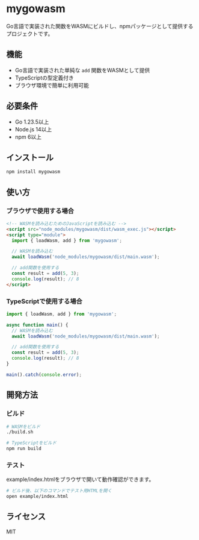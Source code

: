 # mygowasm

Go言語で実装された関数をWASMにビルドし、npmパッケージとして提供するプロジェクトです。

## 機能

- Go言語で実装された単純な `add` 関数をWASMとして提供
- TypeScriptの型定義付き
- ブラウザ環境で簡単に利用可能

## 必要条件

- Go 1.23.5以上
- Node.js 14以上
- npm 6以上

## インストール

```bash
npm install mygowasm
```

## 使い方

### ブラウザで使用する場合

```html
<!-- WASMを読み込むためのJavaScriptを読み込む -->
<script src="node_modules/mygowasm/dist/wasm_exec.js"></script>
<script type="module">
  import { loadWasm, add } from 'mygowasm';

  // WASMを読み込む
  await loadWasm('node_modules/mygowasm/dist/main.wasm');

  // add関数を使用する
  const result = add(5, 3);
  console.log(result); // 8
</script>
```

### TypeScriptで使用する場合

```typescript
import { loadWasm, add } from 'mygowasm';

async function main() {
  // WASMを読み込む
  await loadWasm('node_modules/mygowasm/dist/main.wasm');

  // add関数を使用する
  const result = add(5, 3);
  console.log(result); // 8
}

main().catch(console.error);
```

## 開発方法

### ビルド

```bash
# WASMをビルド
./build.sh

# TypeScriptをビルド
npm run build
```

### テスト

example/index.htmlをブラウザで開いて動作確認ができます。

```bash
# ビルド後、以下のコマンドでテスト用HTMLを開く
open example/index.html
```

## ライセンス

MIT